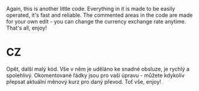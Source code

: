 Again, this is another little code.
Everything in it is made to be easily operated, it's fast and reliable.
The commented areas in the code are made for your own edit - you can change the currency exchange rate anytime.
That's all, enjoy!

# CZ
Opět, další malý kód.
Vše v něm je uděláno ke snadné obsluze, je rychlý a spolehlivý.
Okomentované řádky jsou pro vaši úpravu - můžete kdykoliv přepsat aktuální měnový kurz pro daný převod.
Toť vše, enjoy!
